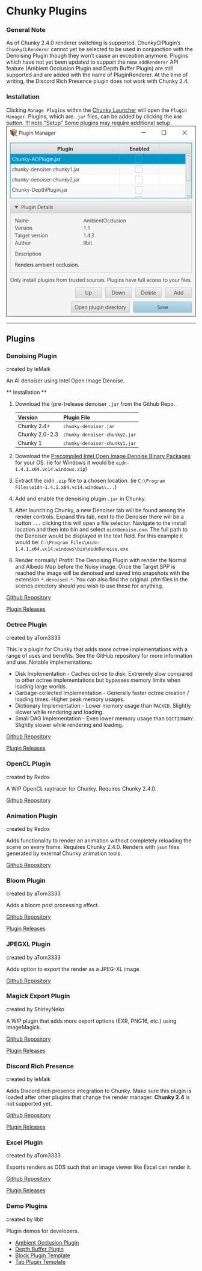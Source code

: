 # Chunky Plugins

### General Note
As of Chunky 2.4.0 renderer switching is supported. ChunkyClPlugin’s `ChunkyCLRenderer` cannot yet be selected to be
used in conjunction with the Denoising Plugin though they won’t cause an exception anymore.
Plugins which have not yet been updated to support the new `addRenderer` API feature (Ambient Occlusion Plugin 
and Depth Buffer Plugin) are still supported and are added with the name of PluginRenderer. 
At the time of writing, the Discord Rich Presence plugin does not work with Chunky 2.4.

### Installation
Clicking `Manage Plugins` within the [Chunky Launcher](../getting_started/installing.md) will open the `Plugin Manager`.
Plugins, which are `.jar` files, can be added by clicking the `Add` button.
!!! note "Setup"
    Some plugins may require additional setup.
![Plugin Manager](../img/chunky_plugin_manager.png)

---

## Plugins

### Denoising Plugin
created by leMaik

An AI denoiser using Intel Open Image Denoise.

** Installation **

1. Download the (pre-)release denoiser `.jar` from the Github Repo.

    |    Version     |         Plugin File           |
    |----------------|-------------------------------|
    | Chunky 2.4+    | `chunky-denoiser.jar`         |
    | Chunky 2.0-2.3 | `chunky-denoiser-chunky2.jar` |
    | Chunky 1       | `chunky-denoiser-chunky1.jar` |
    
2. Download the [Precompiled Intel Open Image Denoise Binary Packages](https://www.openimagedenoise.org/downloads.html)
   for your OS. (ie for Windows it would be `oidn-1.4.1.x64.vc14.windows.zip`)
3. Extract the oidn `.zip` file to a chosen location. (ie `C:\Program Files\oidn-1.4.1.x64.vc14.windows\...`)
4. Add and enable the denoising plugin `.jar` in Chunky.
5. After launching Chunky, a new Denoiser tab will be found among the render controls. Expand this tab, next to the 
   Denoiser there will be a button `...` clicking this will open a file selector. Navigate to the install location and
   then into bin and select `oidnDenoise.exe`. The full path to the Denoiser would be displayed in the text field. 
   For this example it would be: `C:\Program Files\oidn-1.4.1.x64.vc14.windows\bin\oidnDenoise.exe`
6. Render normally! Profit! The Denoising Plugin with render the Normal and Albedo Map before the Noisy image.
   Once the Target SPP is reached the image will be denoised and saved into snapshots with the extension `*.denoised.*`.
   You can also find the original .pfm files in the scenes directory should you wish to use these for anything.


[Github Repository](https://github.com/chunky-dev/chunky-denoiser)

[Plugin Releases](https://github.com/chunky-dev/chunky-denoiser/releases)

### Octree Plugin
created by aTom3333

This is a plugin for Chunky that adds more octree implementations with a range of uses and benefits. See the GitHub
repository for more information and use. Notable implementations:

* Disk Implementation - Caches octree to disk. Extremely slow compared to other octree implementations but bypasses
  memory limits when loading large worlds.
* Garbage-collected Implementation - Generally faster octree creation / loading times. Higher peak memory usages.
* Dictionary Implementation - Lower memory usage than `PACKED`. Slightly slower while rendering and loading.
* Small DAG Implementation - Even lower memory usage than `DICTIONARY`. Slightly slower while rendering and loading.

[Github Repository](https://github.com/aTom3333/chunky-octree-plugin)

[Plugin Releases](https://github.com/aTom3333/chunky-octree-plugin/releases)

### OpenCL Plugin
created by Redox

A WIP OpenCL raytracer for Chunky. Requires Chunky 2.4.0.

[Github Repository](https://github.com/ThatRedox/ChunkyClPlugin)

### Animation Plugin
created by Redox

Adds functionality to render an animation without completely reloading the scene on every frame. Requires Chunky 2.4.0.
Renders with `json` files generated by external Chunky animation tools.

[Github Repository](https://github.com/ThatRedox/ChunkyAnimation)

### Bloom Plugin
created by aTom3333

Adds a bloom post processing effect.

[Github Repository](https://github.com/aTom3333/chunky-bloom-plugin)

[Plugin Releases](https://github.com/aTom3333/chunky-bloom-plugin/releases)

### JPEGXL Plugin
created by aTom3333

Adds option to export the render as a JPEG-XL image.

[Github Repository](https://github.com/aTom3333/chunky-jpegxl-plugin)

### Magick Export Plugin
created by ShirleyNeko

A WIP plugin that adds more export options (EXR, PNG16, etc.) using ImageMagick.

[Github Repository](https://github.com/ShirleyNekoDev/Chunky-MagickExportPlugin)

[Plugin Releases](https://github.com/ShirleyNekoDev/Chunky-MagickExportPlugin/releases)

### Discord Rich Presence
created by leMaik

Adds Discord rich presence integration to Chunky. Make sure this plugin is loaded after other plugins that
change the render manager. **Chunky 2.4** is not supported yet.

[Github Repository](https://github.com/leMaik/chunky-discord)

[Plugin Releases](https://github.com/leMaik/chunky-discord/releases)

### Excel Plugin
created by aTom3333

Exports renders as ODS such that an image viewer like Excel can render it.

[Github Repository](https://github.com/aTom3333/chunky-excel-plugin)

[Plugin Releases](https://github.com/aTom3333/chunky-excel-plugin/releases)

### Demo Plugins
created by llbit

Plugin demos for developers.

* [Ambient Occlusion Plugin](https://github.com/llbit/Chunky-AOPlugin)
* [Depth Buffer Plugin](https://github.com/llbit/Chunky-DepthPlugin)
* [Block Plugin Template](https://github.com/llbit/Chunky-BlockMod)
* [Tab Plugin Template](https://github.com/llbit/Chunky-TabMod)
